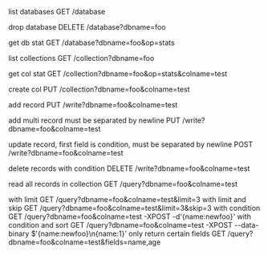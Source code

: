 list databases
	    GET /database

drop database
	 DELETE /database?dbname=foo

get db stat
	 GET /database?dbname=foo&op=stats

list collections
	 GET /collection?dbname=foo

get col stat
	 GET  /collection?dbname=foo&op=stats&colname=test

create col
	 PUT  /collection?dbname=foo&colname=test


add record
	 PUT /write?dbname=foo&colname=test

add multi record must be separated by newline
	 PUT /write?dbname=foo&colname=test

update record, first field is condition, must be separated by newline
	POST /write?dbname=foo&colname=test

delete records with condition
	DELETE /write?dbname=foo&colname=test

read all records in collection
	GET  /query?dbname=foo&colname=test

with limit
	 GET /query?dbname=foo&colname=test&limit=3
with limit and skip
	 GET /query?dbname=foo&colname=test&limit=3&skip=3
with condition
	 GET /query?dbname=foo&colname=test -XPOST -d'{name:newfoo}'
with condition and sort
	 GET /query?dbname=foo&colname=test -XPOST --data-binary $'{name:newfoo}\n{name:1}'
only return certain fields
	 GET /query?dbname=foo&colname=test&fields=name,age
